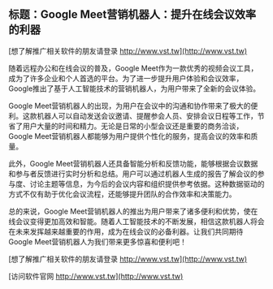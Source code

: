 ## **标题：Google Meet营销机器人：提升在线会议效率的利器**

[想了解推广相关软件的朋友请登录 http://www.vst.tw](http://www.vst.tw)

随着远程办公和在线会议的普及，Google Meet作为一款优秀的视频会议工具，成为了许多企业和个人首选的平台。为了进一步提升用户体验和会议效率，Google推出了基于人工智能技术的营销机器人，为用户带来了全新的会议体验。

Google Meet营销机器人的出现，为用户在会议中的沟通和协作带来了极大的便利。这款机器人可以自动发送会议邀请、提醒参会人员、安排会议日程等工作，节省了用户大量的时间和精力。无论是日常的小型会议还是重要的商务洽谈，Google Meet营销机器人都能够为用户提供个性化的服务，提高会议的效率和质量。

此外，Google Meet营销机器人还具备智能分析和反馈功能，能够根据会议数据和参与者反馈进行实时分析和总结。用户可以通过机器人生成的报告了解会议的参与度、讨论主题等信息，为今后的会议内容和组织提供参考依据。这种数据驱动的方式不仅有助于优化会议流程，还能够提升团队的合作效率和决策能力。

总的来说，Google Meet营销机器人的推出为用户带来了诸多便利和优势，使在线会议变得更加高效和智能。随着人工智能技术的不断发展，相信这款机器人将会在未来发挥越来越重要的作用，成为在线会议的必备利器。让我们共同期待Google Meet营销机器人为我们带来更多惊喜和便利吧！

[想了解推广相关软件的朋友请登录 http://www.vst.tw](http://www.vst.tw)


[访问软件官网 http://www.vst.tw](http://www.vst.tw)
